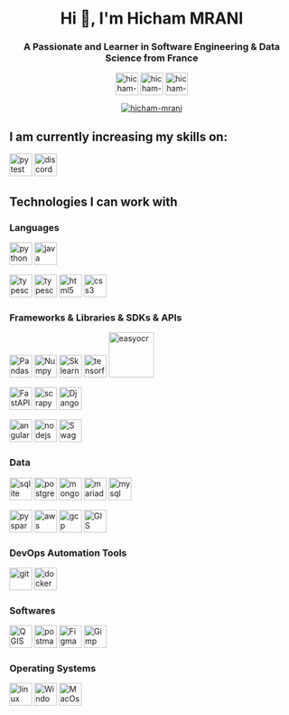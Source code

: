 <h1 align="center">Hi 👋, I'm Hicham MRANI</h1>
<h3 align="center">A Passionate and Learner in Software Engineering & Data Science from France</h3>
<p align="center">
<a href="https://www.linkedin.com/in/hicham-mrani-69916b206/" target="_blank"><img align="center" src="https://www.vectorlogo.zone/logos/linkedin/linkedin-ar21.svg" alt="hicham-mrani" height="40"/></a>
<a href="https://stackoverflow.com/users/21064666/hicham-mrani" target="_blank"><img align="center" src="https://www.vectorlogo.zone/logos/stackoverflow/stackoverflow-ar21.svg" alt="hicham-mrani" height="40" /></a>
<a href="https://www.hackerrank.com/hicham_mrani" target="_blank"><img align="center" src="https://upload.vectorlogo.zone/logos/hackerrank/images/7f113bba-8436-47a5-9982-af0bc4c02a8e.svg" alt="hicham-mrani" height="40" /></a>
</p>

<p align="center"> <a href="https://github.com/ryo-ma/github-profile-trophy"><img src="https://github-profile-trophy.vercel.app/?username=hicham-mrani&margin-w=15&margin-h=15&theme=onedark&no-frame=true" alt="hicham-mrani" /></a></p>

<h2>I am currently increasing my skills on:</h2>

<p align="left">

<a href="https://docs.pytest.org/" target="_blank" rel="noreferrer"><img src="https://upload.vectorlogo.zone/logos/pytest/images/1de287e9-ddb8-43ad-b7dd-b89b050d1f29.svg" alt="pytest" height="40"/></a>
<a href="https://discordpy.readthedocs.io/en/stable/" target="_blank" rel="noreferrer"><img src="https://www.vectorlogo.zone/logos/discordapp/discordapp-ar21.svg" alt="discord" height="40"/></a>
 
<h2>Technologies I can work with </h2>

<h3 align="left">Languages</h3>
<p align="left">
<a href="https://www.python.org" target="_blank" rel="noreferrer"><img src="https://www.vectorlogo.zone/logos/python/python-vertical.svg" alt="python" height="40"/></a>
<a href="https://www.w3schools.com/java/default.asp" target="_blank" rel="noreferrer"><img src="https://www.vectorlogo.zone/logos/java/java-ar21.svg" alt="java" height="40"/></a>

<a href="https://developer.mozilla.org/fr/docs/Web/JavaScript" target="_blank" rel="noreferrer"><img src="https://upload.vectorlogo.zone/logos/javascript/images/239ec8a4-163e-4792-83b6-3f6d96911757.svg" alt="typescript" height="40"/></a>
<a href="https://www.typescriptlang.org/" target="_blank" rel="noreferrer"><img src="https://www.vectorlogo.zone/logos/typescriptlang/typescriptlang-icon.svg" alt="typescript" height="40"/></a>
<a href="https://www.w3schools.com/html/" target="_blank" rel="noreferrer"><img src="https://www.vectorlogo.zone/logos/w3_html5/w3_html5-icon.svg" alt="html5" height="40"/></a>
<a href="https://www.w3schools.com/css/" target="_blank" rel="noreferrer"><img src="https://www.vectorlogo.zone/logos/w3_css/w3_css-icon.svg" alt="css3" height="40"/>
</a>
</p>

<h3 align="left">Frameworks & Libraries & SDKs & APIs</h3>
<p align="left"> 
<a href="https://pandas.pydata.org/" target="_blank" rel="noreferrer"><img src="https://pandas.pydata.org/docs/_static/pandas.svg" alt="Pandas" height="40"/></a>
<a href="https://numpy.org/" target="_blank" rel="noreferrer"><img src="https://www.vectorlogo.zone/logos/numpy/numpy-ar21.svg" alt="Numpy" height="40"/></a>
<a href="https://scikit-learn.org/stable/" target="_blank" rel="noreferrer"><img src="https://blog.scikit-learn.org/assets/images/scikit-learn-logo.png" alt="Sklearn" height="40"/></a>
<a href="https://www.tensorflow.org/" target="_blank" rel="noreferrer"><img src="https://www.vectorlogo.zone/logos/tensorflow/tensorflow-ar21.svg" alt="tensorflow" height="40"/></a>
<a href="https://github.com/JaidedAI/EasyOCR" target="_blank" rel="noreferrer"><img src="https://www.jaided.ai/static/img/svg_icon/EasyOCR_OSS3.svg" alt="easyocr" height="80"/></a>
 
<a href="https://fastapi.tiangolo.com" target="_blank" rel="noreferrer"><img src="https://fastapi.tiangolo.com/img/logo-margin/logo-teal.png" alt="FastAPI" height="40"/></a>
<a href="https://scrapy.org/" target="_blank" rel="noreferrer"><img src="https://camo.githubusercontent.com/40d00cefb120a829517e503658aaf6c987d5f9cc6be5e2e35fb20bd63bdbceb5/68747470733a2f2f7363726170792e6f72672f696d672f7363726170796c6f676f2e706e67" alt="scrapy" height="40"/></a>
<a href="https://www.djangoproject.com/" target="_blank" rel="noreferrer"><img src="https://www.vectorlogo.zone/logos/djangoproject/djangoproject-ar21.svg" alt="Django" height="40"/></a>

<a href="https://angular.io" target="_blank" rel="noreferrer"><img src="https://www.vectorlogo.zone/logos/angular/angular-ar21.svg" alt="angular" height="40"/></a>
<a href="https://nodejs.org/" target="_blank" rel="noreferrer"><img src="https://www.vectorlogo.zone/logos/nodejs/nodejs-ar21.svg" alt="nodejs" height="40"/></a>
<a href="https://swagger.io/" target="_blank" rel="noreferrer"><img src="https://static1.smartbear.co/swagger/media/assets/images/swagger_logo.svg" alt="Swagger" height="40"/></a>
</p>

<h3 align="left">Data</h3>
<p align="left"> 
<a href="https://www.sqlite.org/" target="_blank" rel="noreferrer"><img src="https://www.vectorlogo.zone/logos/sqlite/sqlite-ar21.svg" alt="sqlite" height="40"/></a>
<a href="https://www.postgresql.org" target="_blank" rel="noreferrer"><img src="https://www.vectorlogo.zone/logos/postgresql/postgresql-ar21.svg" alt="postgresql" height="40"/></a>
<a href="https://www.mongodb.com/" target="_blank" rel="noreferrer"><img src="https://www.vectorlogo.zone/logos/mongodb/mongodb-ar21.svg" alt="mongodb" height="40"/></a>
<a href="https://mariadb.com/" target="_blank" rel="noreferrer"><img src="https://www.vectorlogo.zone/logos/mariadb/mariadb-ar21.svg" alt="mariadb" height="40"/></a>
<a href="https://www.mysql.com/" target="_blank" rel="noreferrer"><img src="https://www.vectorlogo.zone/logos/mysql/mysql-ar21.svg" alt="mysql" height="40"/></a>
 
<a href="https://spark.apache.org/docs/latest/api/python/" target="_blank" rel="noreferrer"><img src="https://www.vectorlogo.zone/logos/apache_spark/apache_spark-ar21.svg" alt="pyspark" height="40"/></a>
<a href="https://aws.amazon.com" target="_blank" rel="noreferrer"><img src="https://www.vectorlogo.zone/logos/amazon_aws/amazon_aws-ar21.svg" alt="aws" height="40"/></a>
<a href="https://cloud.google.com/" target="_blank" rel="noreferrer"><img src="https://www.vectorlogo.zone/logos/google_cloud/google_cloud-ar21.svg" alt="gcp" height="40"/></a>
<a href="https://autogis-site.readthedocs.io/en/latest/index.html" target="_blank" rel="noreferrer"><img src="https://autogis-site.readthedocs.io/en/latest/_static/autogis-logo_300x210px.svg" alt="GIS" height="40"/></a>
</p>

<h3 align="left">DevOps Automation Tools</h3>
<p align="left"> 
<a href="https://git-scm.com/" target="_blank" rel="noreferrer"><img src="https://www.vectorlogo.zone/logos/git-scm/git-scm-ar21.svg" alt="git" height="40"/></a>
<a href="https://www.docker.com/" target="_blank" rel="noreferrer"><img src="https://www.vectorlogo.zone/logos/docker/docker-ar21.svg" alt="docker" height="40"/></a>
</p>

<h3 align="left">Softwares</h3>
<p align="left"> 
<a href="https://www.qgis.org/" target="_blank" rel="noreferrer"><img src="https://www.vectorlogo.zone/logos/qgis/qgis-ar21.svg" alt="QGIS" height="40"/></a>
<a href="https://postman.com" target="_blank" rel="noreferrer"><img src="https://www.vectorlogo.zone/logos/getpostman/getpostman-ar21.svg" alt="postman" height="40"/></a>
<a href="https://www.figma.com/" target="_blank" rel="noreferrer"><img src="https://www.vectorlogo.zone/logos/figma/figma-ar21.svg" alt="Figma" height="40"/></a>
<a href="https://www.gimp.org/" target="_blank" rel="noreferrer"><img src="https://www.vectorlogo.zone/logos/gimp/gimp-ar21.svg" alt="Gimp" height="40"/></a>

</p>

<h3 align="left">Operating Systems</h3>
<p align="left"> 
<a href="https://www.linux.org/" target="_blank" rel="noreferrer"><img src="https://www.vectorlogo.zone/logos/linux/linux-icon.svg" alt="linux" height="40"/></a>
<a href="https://www.microsoft.com/" target="_blank" rel="noreferrer"><img src="https://www.vectorlogo.zone/logos/microsoft/microsoft-icon.svg" alt="Windows" height="40"/></a>
<a href="https://www.apple.com/" target="_blank" rel="noreferrer"><img src="https://www.vectorlogo.zone/logos/apple/apple-icon.svg" alt="MacOs" height="40"/></a>
</p>

